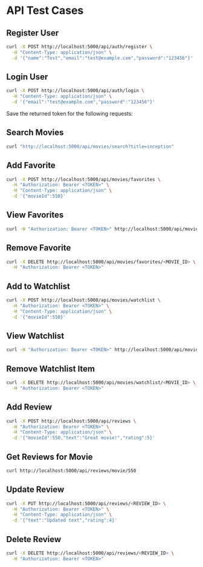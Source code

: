 # API Test Cases

## Register User
```bash
curl -X POST http://localhost:5000/api/auth/register \
  -H "Content-Type: application/json" \
  -d '{"name":"Test","email":"test@example.com","password":"123456"}'
```

## Login User
```bash
curl -X POST http://localhost:5000/api/auth/login \
  -H "Content-Type: application/json" \
  -d '{"email":"test@example.com","password":"123456"}'
```

Save the returned token for the following requests:

## Search Movies
```bash
curl "http://localhost:5000/api/movies/search?title=inception"
```

## Add Favorite
```bash
curl -X POST http://localhost:5000/api/movies/favorites \
  -H "Authorization: Bearer <TOKEN>" \
  -H "Content-Type: application/json" \
  -d '{"movieId":550}'
```

## View Favorites
```bash
curl -H "Authorization: Bearer <TOKEN>" http://localhost:5000/api/movies/favorites
```

## Remove Favorite
```bash
curl -X DELETE http://localhost:5000/api/movies/favorites/<MOVIE_ID> \
  -H "Authorization: Bearer <TOKEN>"
```

## Add to Watchlist
```bash
curl -X POST http://localhost:5000/api/movies/watchlist \
  -H "Authorization: Bearer <TOKEN>" \
  -H "Content-Type: application/json" \
  -d '{"movieId":550}'
```

## View Watchlist
```bash
curl -H "Authorization: Bearer <TOKEN>" http://localhost:5000/api/movies/watchlist
```

## Remove Watchlist Item
```bash
curl -X DELETE http://localhost:5000/api/movies/watchlist/<MOVIE_ID> \
  -H "Authorization: Bearer <TOKEN>"
```

## Add Review
```bash
curl -X POST http://localhost:5000/api/reviews \
  -H "Authorization: Bearer <TOKEN>" \
  -H "Content-Type: application/json" \
  -d '{"movieId":550,"text":"Great movie!","rating":5}'
```

## Get Reviews for Movie
```bash
curl http://localhost:5000/api/reviews/movie/550
```

## Update Review
```bash
curl -X PUT http://localhost:5000/api/reviews/<REVIEW_ID> \
  -H "Authorization: Bearer <TOKEN>" \
  -H "Content-Type: application/json" \
  -d '{"text":"Updated text","rating":4}'
```

## Delete Review
```bash
curl -X DELETE http://localhost:5000/api/reviews/<REVIEW_ID> \
  -H "Authorization: Bearer <TOKEN>"
```
